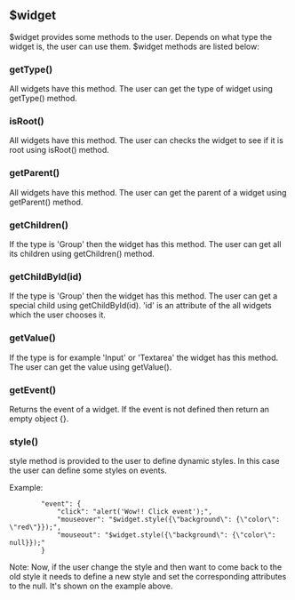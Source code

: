 
## $widget

$widget provides some methods to the user. Depends on what type the widget is, the user can use them.
$widget methods are listed below:


### getType()

All widgets have this method. 
The user can get the type of widget using getType() method.


### isRoot()

All widgets have this method.
The user can checks the widget to see if it is root using isRoot() method.


### getParent()

All widgets have this method.
The user can get the parent of a widget using getParent() method.


### getChildren()

If the type is 'Group' then the widget has this method.
The user can get all its children using getChildren() method.


### getChildById(id)

If the type is 'Group' then the widget has this method.
The user can get a special child using getChildById(id).
'id' is an attribute of the all widgets which the user chooses it.


### getValue()

If the type is for example 'Input' or 'Textarea' the widget has this method.
The user can get the value using getValue().

### getEvent()

Returns the event of a widget. If the event is not defined then return an empty object {}.

### style()

style method is provided to the user to define dynamic styles. In this case the user can define some styles
on events. 

Example:

            "event": {
                "click": "alert('Wow!! Click event');",
                "mouseover": "$widget.style({\"background\": {\"color\": \"red\"}});",
                "mouseout": "$widget.style({\"background\": {\"color\": null}});"
            }

Note: 
Now, if the user change the style and then want to come back to the old style it needs to define 
a new style and set the corresponding attributes to the null. It's shown on the example above.


